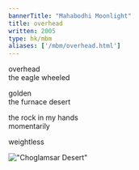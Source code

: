 ```yaml
---
bannerTitle: "Mahabodhi Moonlight" 
title: overhead
written: 2005
type: hk/mbm
aliases: ['/mbm/overhead.html']
---
```


overhead  
the eagle wheeled
 
golden  
the furnace desert
 
the rock in my hands  
momentarily
 
weightless

!["Choglamsar Desert"](/images/pilg1/choglamsarDesert.jpg "Choglamsar Desert")
